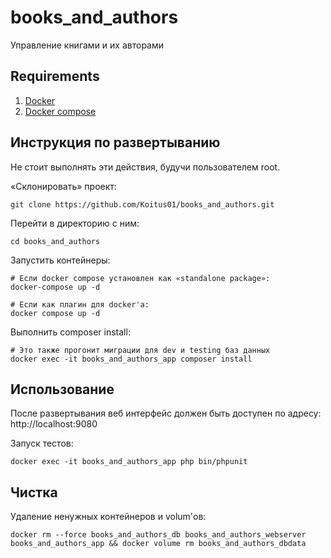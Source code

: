 # books_and_authors

Управление книгами и их авторами

## Requirements

1. [Docker](https://docs.docker.com/get-docker/)
2. [Docker compose](https://docs.docker.com/compose/install/)

## Инструкция по развертыванию

Не стоит выполнять эти действия, будучи пользователем root.

«Склонировать» проект:

    git clone https://github.com/Koitus01/books_and_authors.git

Перейти в директорию с ним:

    cd books_and_authors

Запустить контейнеры:

    # Если docker compose установлен как «standalone package»:
    docker-compose up -d

    # Если как плагин для docker'a:
    docker compose up -d

Выполнить composer install:

    # Это также прогонит миграции для dev и testing баз данных
    docker exec -it books_and_authors_app composer install

## Использование

После развертывания веб интерфейс должен быть доступен по адресу: http://localhost:9080

Запуск тестов:

    docker exec -it books_and_authors_app php bin/phpunit

## Чистка

Удаление ненужных контейнеров и volum'ов:

    docker rm --force books_and_authors_db books_and_authors_webserver books_and_authors_app && docker volume rm books_and_authors_dbdata 

